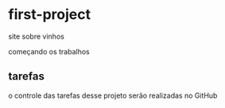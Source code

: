 # first-project
site sobre vinhos

começando os trabalhos

## tarefas
o controle das tarefas desse projeto serão realizadas no GitHub